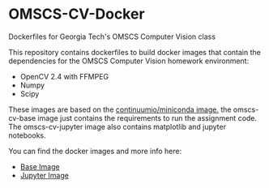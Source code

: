 # OMSCS-CV-Docker
Dockerfiles for Georgia Tech's OMSCS Computer Vision class

This repository contains dockerfiles to build docker images that contain the 
dependencies for the OMSCS Computer Vision homework environment:
* OpenCV 2.4 with FFMPEG
* Numpy
* Scipy

These images are based on the [continuumio/miniconda image.](https://hub.docker.com/r/continuumio/miniconda/)
the omscs-cv-base image just contains the requirements to run the 
assignment code.  The omscs-cv-jupyter
image also contains matplotlib and jupyter notebooks.

You can find the docker images and more info here:
* [Base Image](https://hub.docker.com/r/jlamberts/omscs-cv-base/)
* [Jupyter Image](https://hub.docker.com/r/jlamberts/omscs-cv-jupyter/)
